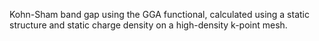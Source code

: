 Kohn-Sham band gap using the GGA functional, calculated using a static structure and static charge density on a high-density k-point mesh.
